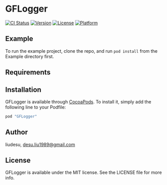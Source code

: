 # GFLogger

[![CI Status](http://img.shields.io/travis/liudesu/GFLogger.svg?style=flat)](https://travis-ci.org/liudesu/GFLogger)
[![Version](https://img.shields.io/cocoapods/v/GFLogger.svg?style=flat)](http://cocoapods.org/pods/GFLogger)
[![License](https://img.shields.io/cocoapods/l/GFLogger.svg?style=flat)](http://cocoapods.org/pods/GFLogger)
[![Platform](https://img.shields.io/cocoapods/p/GFLogger.svg?style=flat)](http://cocoapods.org/pods/GFLogger)

## Example

To run the example project, clone the repo, and run `pod install` from the Example directory first.

## Requirements

## Installation

GFLogger is available through [CocoaPods](http://cocoapods.org). To install
it, simply add the following line to your Podfile:

```ruby
pod "GFLogger"
```

## Author

liudesu, desu.liu1989@gmail.com

## License

GFLogger is available under the MIT license. See the LICENSE file for more info.
